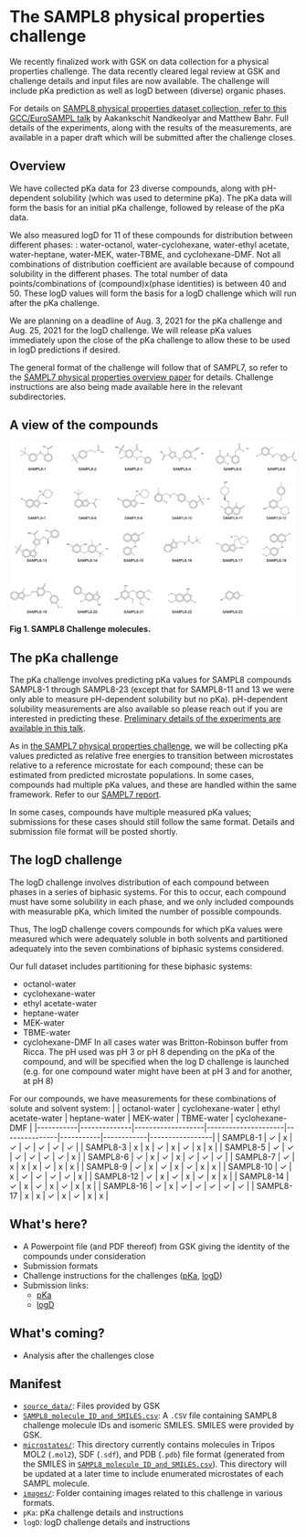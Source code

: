 # The SAMPL8 physical properties challenge

We recently finalized work with GSK on data collection for a physical properties challenge. The data recently cleared legal review at GSK and challenge details and input files are now available. The challenge will include pKa prediction as well as logD between (diverse) organic phases.

For details on [SAMPL8 physical properties dataset collection, refer to this GCC/EuroSAMPL talk](https://dx.doi.org/10.5281/zenodo.4245127) by Aakankschit Nandkeolyar and Matthew Bahr. Full details of the experiments, along with the results of the measurements, are available in a paper draft which will be submitted after the challenge closes.

## Overview

We have collected pKa data for 23 diverse compounds, along with pH-dependent solubility (which was used to determine pKa). The pKa data will form the basis for an initial pKa challenge, followed by release of the pKa data.

We also measured logD for 11 of these compounds for distribution between different phases: : water-octanol, water-cyclohexane, water-ethyl acetate, water-heptane, water-MEK, water-TBME, and cyclohexane-DMF. Not all combinations of distribution coefficient are available because of compound solubility in the different phases. The total number of data points/combinations of (compound)x(phase identities) is between 40 and 50. These logD values will form the basis for a logD challenge which will run after the pKa challenge.  

We are planning on a deadline of Aug. 3, 2021 for the pKa challenge and Aug. 25, 2021 for the logD challenge. We will release pKa values immediately upon the close of the pKa challenge to allow these to be used in logD predictions if desired.

The general format of the challenge will follow that of SAMPL7, so refer to the [SAMPL7 physical properties overview paper](https://doi.org/10.26434/chemrxiv.14461962.v1) for details. Challenge instructions are also being made available here in the relevant subdirectories.

## A view of the compounds

![23 SAMPL8 molecules](images/SAMPL8-molecules.png)

**Fig 1. SAMPL8 Challenge molecules.**

## The pKa challenge

The pKa challenge involves predicting pKa values for SAMPL8 compounds SAMPL8-1 through SAMPL8-23 (except that for SAMPL8-11 and 13 we were only able to measure pH-dependent solubility but no pKa). pH-dependent solubility measurements are also available so please reach out if you are interested in predicting these. [Preliminary details of the experiments are available in this talk](https://zenodo.org/record/4245127).

As in [the SAMPL7 physical properties challenge](https://github.com/samplchallenges/SAMPL7/tree/master/physical_property/pKa), we will be collecting pKa values predicted as relative free energies to transition between microstates relative to a reference microstate for each compound; these can be estimated from predicted microstate populations. In some cases, compounds had multiple pKa values, and these are handled within the same framework. Refer to our [SAMPL7 report](https://doi.org/10.26434/chemrxiv.14461962.v1).

In some cases, compounds have multiple measured pKa values; submissions for these cases should still follow the same format. Details and submission file format will be posted shortly.

## The logD challenge

The logD challenge involves distribution of each compound between phases in a series of biphasic systems. For this to occur, each compound must have some solubility in each phase, and we only included compounds with measurable pKa, which limited the number of possible compounds.

Thus, The logD challenge covers compounds for which pKa values were measured which were adequately soluble in both solvents and partitioned adequately into the seven combinations of biphasic systems considered.

Our full dataset includes partitioning for these biphasic systems:
- octanol-water
- cyclohexane-water
- ethyl acetate-water
- heptane-water
- MEK-water
- TBME-water
- cyclohexane-DMF
In all cases water was Britton-Robinson buffer from Ricca. The pH used was pH 3 or pH 8 depending on the pKa of the compound, and will be specified when the log D challenge is launched (e.g. for one compound water might have been at pH 3 and for another, at pH 8)

For our compounds, we have measurements for these combinations of solute and solvent system:
|           | octanol-water | cyclohexane-water | ethyl acetate-water | heptane-water | MEK-water | TBME-water | cyclohexane-DMF |
|-----------|--------------|-------------------|---------------------|---------------|-----------|------------|-----------------|
| SAMPL8-1  |       ✓      |         x         |          ✓          |       ✓       |     ✓     |      ✓     |        ✓        |
| SAMPL8-3  |       x      |         x         |          ✓          |       x       |     ✓     |      x     |        x        |
| SAMPL8-5  |       ✓      |         ✓         |          ✓          |       ✓       |     ✓     |      ✓     |        x        |
| SAMPL8-6  |       ✓      |         x         |          ✓          |       x       |     ✓     |      ✓     |        ✓        |
| SAMPL8-7  |       ✓      |         x         |          x          |       x       |     ✓     |      x     |        x        |
| SAMPL8-9  |       ✓      |         x         |          ✓          |       x       |     ✓     |      x     |        x        |
| SAMPL8-10 |       ✓      |         x         |          ✓          |       ✓       |     ✓     |      ✓     |        x        |
| SAMPL8-12 |       ✓      |         x         |          ✓          |       x       |     ✓     |      x     |        x        |
| SAMPL8-14 |       ✓      |         x         |          ✓          |       x       |     ✓     |      x     |        x        |
| SAMPL8-16 |       ✓      |         x         |          ✓          |       ✓       |     ✓     |      ✓     |        ✓        |
| SAMPL8-17 |       x      |         x         |          ✓          |       x       |     ✓     |      x     |        x        |


## What's here?
- A Powerpoint file (and PDF thereof) from GSK giving the identity of the compounds under consideration
- Submission formats
- Challenge instructions for the challenges ([pKa](pKa/pKa_challenge_instructions.md), [logD](logD/logD_challenge_instructions.md))
- Submission links:
  - [pKa](http://sampl-submit.us-west-1.elasticbeanstalk.com/submit/SAMPL8-pka)
  - [logD](http://sampl-submit.us-west-1.elasticbeanstalk.com/submit/SAMPL8-logD)

## What's coming?
- Analysis after the challenges close

## Manifest
- [`source_data/`](source_data): Files provided by GSK
- [`SAMPL8_molecule_ID_and_SMILES.csv`](SAMPL8_molecule_ID_and_SMILES.csv): A `.CSV` file containing SAMPL8 challenge molecule IDs and isomeric SMILES. SMILES were provided by GSK.
- [`microstates/`](microstates): This directory currently contains molecules in Tripos MOL2 (`.mol2`), SDF (`.sdf`), and PDB (`.pdb`) file format (generated from the SMILES in [`SAMPL8_molecule_ID_and_SMILES.csv`](SAMPL8_molecule_ID_and_SMILES.csv)). This directory will be updated at a later time to include enumerated microstates of each SAMPL molecule.
- [`images/`](images): Folder containing images related to this challenge in various formats.
- `pKa`: pKa challenge details and instructions
- `logD`: logD challenge details and instructions
